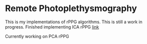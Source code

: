# Remote Photoplethysmography
This is my implementations of rPPG algorithms. This is still a work in progress.
Finished implementing ICA rPPG [link](https://opg.optica.org/oe/fulltext.cfm?uri=oe-18-10-10762&id=199381)

Currently working on PCA rPPG
